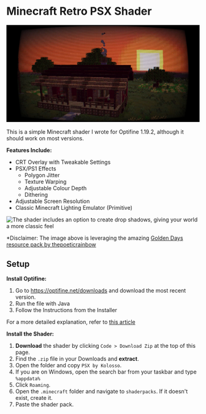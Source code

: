 # Minecraft Retro PSX Shader

![a cinematic shot showcasing the different effects available](ScenicShot.png)

This is a simple Minecraft shader I wrote for Optifine 1.19.2, although it should work on most versions.

**Features Include:**

 * CRT Overlay with Tweakable Settings
 * PSX/PS1 Effects
   * Polygon Jitter
   * Texture Warping
   * Adjustable Colour Depth
   * Dithering
 * Adjustable Screen Resolution
 * Classic Minecraft Lighting Emulator (Primitive)

![The shader includes an option to create drop shadows, giving your world a more classic feel](DropShadows.png)

*Disclaimer: The image above is leveraging the amazing [Golden Days resource pack by thepoeticrainbow](https://www.curseforge.com/minecraft/texture-packs/golden-days)

## Setup

**Install Optifine:**

 1. Go to <https://optifine.net/downloads> and download the most recent version.
 2. Run the file with Java
 3. Follow the Instructions from the Installer

For a more detailed explanation, refer to [this article](https://www.selecthub.com/resources/how-to-install-optifine/)

**Install the Shader:**

 1. **Download** the shader by clicking `Code > Download Zip` at the top of this page.
 2. Find the `.zip` file in your Downloads and **extract**.
 3. Open the folder and copy `PSX by Kolosso`.
 4. If you are on Windows, open the search bar from your taskbar and type `%appdata%`
 5. Click `Roaming`.
 6. Open the `.minecraft` folder and navigate to `shaderpacks`. If it doesn't exist, create it.
 7. Paste the shader pack.


